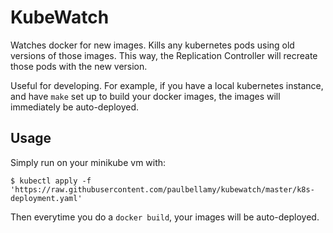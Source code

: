 # KubeWatch

Watches docker for new images. Kills any kubernetes pods using old
versions of those images. This way, the Replication Controller will
recreate those pods with the new version.

Useful for developing. For example, if you have a local kubernetes
instance, and have `make` set up to build your docker images, the
images will immediately be auto-deployed.

## Usage

Simply run on your minikube vm with:

    $ kubectl apply -f 'https://raw.githubusercontent.com/paulbellamy/kubewatch/master/k8s-deployment.yaml'

Then everytime you do a `docker build`, your images will be
auto-deployed.
